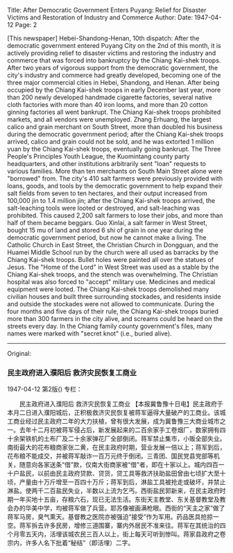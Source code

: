 Title: After Democratic Government Enters Puyang: Relief for Disaster Victims and Restoration of Industry and Commerce
Author:
Date: 1947-04-12
Page: 2

[This newspaper] Hebei-Shandong-Henan, 10th dispatch: After the democratic government entered Puyang City on the 2nd of this month, it is actively providing relief to disaster victims and restoring the industry and commerce that was forced into bankruptcy by the Chiang Kai-shek troops. After two years of vigorous support from the democratic government, the city's industry and commerce had greatly developed, becoming one of the three major commercial cities in Hebei, Shandong, and Henan. After being occupied by the Chiang Kai-shek troops in early December last year, more than 200 newly developed handmade cigarette factories, several native cloth factories with more than 40 iron looms, and more than 20 cotton ginning factories all went bankrupt. The Chiang Kai-shek troops prohibited markets, and all vendors were unemployed. Zhang Erhuang, the largest calico and grain merchant on South Street, more than doubled his business during the democratic government period; after the Chiang Kai-shek troops arrived, calico and grain could not be sold, and he was extorted 1 million yuan by the Chiang Kai-shek troops, eventually going bankrupt. The Three People's Principles Youth League, the Kuomintang county party headquarters, and other institutions arbitrarily sent "loan" requests to various families. More than ten merchants on South Main Street alone were "borrowed" from. The city's 410 salt farmers were previously provided with loans, goods, and tools by the democratic government to help expand their salt fields from seven to ten hectares, and their output increased from 100,000 jin to 1.4 million jin; after the Chiang Kai-shek troops arrived, the salt-leaching tools were looted or destroyed, and salt-leaching was prohibited. This caused 2,200 salt farmers to lose their jobs, and more than half of them became beggars. Guo Xinlai, a salt farmer in West Street, bought 15 mu of land and stored 6 shi of grain in one year during the democratic government period, but now he cannot make a living. The Catholic Church in East Street, the Christian Church in Dongguan, and the Huamei Middle School run by the church were all used as barracks by the Chiang Kai-shek troops. Bullet holes were painted all over the statues of Jesus. The "Home of the Lord" in West Street was used as a stable by the Chiang Kai-shek troops, and the stench was overwhelming. The Christian hospital was also forced to "accept" military use. Medicines and medical equipment were looted. The Chiang Kai-shek troops demolished many civilian houses and built three surrounding stockades, and residents inside and outside the stockades were not allowed to communicate. During the four months and five days of their rule, the Chiang Kai-shek troops buried more than 300 farmers in the city alive, and screams could be heard on the streets every day. In the Chiang family county government's files, many names were marked with "secret knot" (i.e., buried alive).



<hr /> 

Original: 


### 民主政府进入濮阳后  救济灾民恢复工商业

1947-04-12
第2版()
专栏：

　　民主政府进入濮阳后
    救济灾民恢复工商业
    【本报冀鲁豫十日电】民主政府于本月二日进入濮阳城后，正积极救济灾民恢复被蒋军逼得大量破产的工商业。该城工商业经过民主政府二年的大力扶植，曾有很大发展，成为冀鲁豫三大商业城市之一。去年十二月初被蒋军侵占后，新发展起来的二百余家手工卷烟厂，数家拥有四十余架铁机的土布厂及二十余家弹花厂全部倒闭。蒋军禁止集市，小贩全部失业。南街最大的花布粮商家张二黄，在民主政府时期，营业发展一倍以上；蒋军到后，花布粮不能成交，并被蒋军敲诈一百万元终于倒闭。三青团、国民党县党部等机关，随意向各家送条“借”款，仅南大街商家被“借”者，即在十家以上。城内四百一十户盐民，以前由民主政府贷款、贷货，贷工具等救济扶助盐田曾由七顷扩大至十顷，产量由十万斤增至一百四十万斤；蒋军到后，淋盐工具被抢走或破坏，并禁止淋盐。使两千二百盐民失业，半数以上流为乞丐。西街盐民郭新来，在民主政府时期一年买地十五亩，存粮六石，现已无法生活。东街天主教堂、东关基督教堂及教会办的华美中学，均被蒋军做了兵营。耶苏像被画满枪眼。西街的“天主之家”做了蒋军马房，臭气熏天。基督教之医院亦被强迫“接受”作为军用。药品医具抢掠一空。蒋军拆去许多民房，增修三道围寨，寨内外居民不准来往。蒋军在其统治的四个月零五天内，活埋该城农民三百人以上，街上每天可听到惨叫。蒋家县政府之卷宗内，许多人名下批着“秘结”（即活埋）二字。
